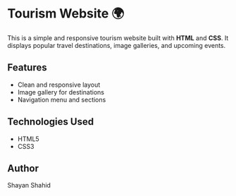 # Tourism Website 🌍
This is a simple and responsive tourism website built with **HTML** and  **CSS**. It displays popular travel destinations, image galleries, and upcoming events.

## Features
- Clean and responsive layout
- Image gallery for destinations
- Navigation menu and sections

## Technologies Used
- HTML5
- CSS3

## Author
Shayan Shahid
